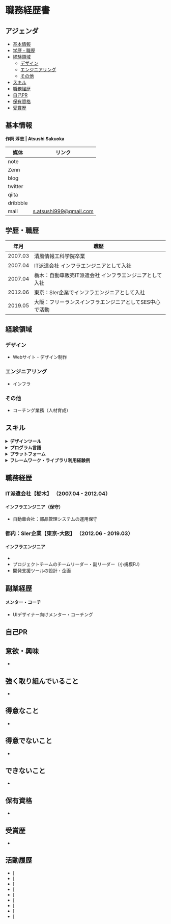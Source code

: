 # 職務経歴書

## アジェンダ

- [基本情報](#基本情報) 
- [学歴・職歴](#学歴職歴) 
- [経験領域](#経験領域) 
    - [デザイン](#デザイン) 
    - [エンジニアリング](#エンジニアリング) 
    - [その他](#その他) 
- [スキル](#スキル) 
- [職務経歴](#職務経歴) 
- [自己PR](#自己pr) 
- [保有資格](#保有資格)
- [受賞歴](#受賞歴)

## 基本情報
**作岡 淳志 | Atsushi Sakuoka**  

|媒体|リンク|
|---|-----|
|note||
|Zenn||
|blog||
|twitter||
|qiita||
|dribbble||
|mail|s.atsushi999@gmail.com|

## 学歴・職歴

|年月|職歴|
|---|-----|
|2007.03|清風情報工科学院卒業|
|2007.04|IT派遣会社 インフラエンジニアとして入社|
|2007.04|栃木：自動車販売IT派遣会社 インフラエンジニアとして入社|
|2012.06|東京：Sler企業でインフラエンジニアとして入社|
|2019.05|大阪：フリーランスインフラエンジニアとしてSES中心で活動|

## 経験領域

### デザイン
- Webサイト・デザイン制作

### エンジニアリング
- インフラ

### その他
- コーチング業務（人材育成）

## スキル

<details>
<summary><strong>デザインツール</strong></summary>

- Adobe Photoshop
- Figma

等...
</details>

<details>
<summary><strong>プログラム言語</strong></summary>
    
|言語|経験年数|レベル|
|---|-----|-----|
|  Bash | 15年〜 | 人に教えられる |
|  Shell  |  10年〜 | 実務で問題なく使える |
|  HTML | 1年〜 | 人に教えられる |
|  CSS | 1年〜 | 人に教えられる |
|  PHP | 1年〜 | 少し使える |
</details>

<details>
<summary><strong>プラットフォーム</strong></summary>
    
|OS|経験年数|レベル|
|---|-----|-----|
|  WindowsServer2012R2 ~ 2019 1年〜 | 人に教えられる |
|  Linux  |  13年〜 | 人に教えられる |
|  Unix  |  10年〜 | 人に教えられる |
|  VMware  |  10年〜 | 人に教えられる |
|  Hyper-V  |  3年〜 | 人に教えられる |
|  xxxxx  |  年 | xxxxx |
|  xxxxx  |  年 | xxxxx |
|  xxxxx  |  年 | xxxxx |
|  xxxxx  |  年 | xxxxx |

等
</details>

<details>
<summary><strong>フレームワーク・ライブラリ利用経験例</strong></summary>

|名前|経験年数|レベル|
|---|-----|-----|
|  xxxxx  |  3年 | 実務で問題なく使える |
|  xxxxx  |  3年 | 実務で問題なく使える |
|  xxxxx  |  3年 | 実務で問題なく使える |
|  xxxxx  |  3年 | 実務で問題なく使える |

等
</details>

## 職務経歴

### IT派遣会社【栃木】 （2007.04 - 2012.04）

#### インフラエンジニア（保守）
- 自動車会社：部品管理システムの運用保守

### 都内：Sler企業【東京-大阪】 （2012.06 - 2019.03）

#### インフラエンジニア
- 
- プロジェクトチームのチームリーダー・副リーダー（小規模PJ）
- 開発支援ツールの設計・企画

## 副業経歴

#### メンター・コーチ
- UIデザイナー向けメンター・コーチング

## 自己PR

## 意欲・興味
- 

## 強く取り組んでいること
- 

## 得意なこと
- 

## 得意でないこと
- 

## できないこと
- 

## 保有資格
- 

## 受賞歴
- 

## 活動履歴
- [
- [
- [
- [
- [
- [
- [
- [
- [
